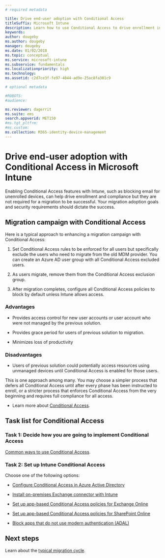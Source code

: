 ```yaml
---
# required metadata

title: Drive end-user adoption with Conditional Access
titleSuffix: Microsoft Intune
description: Learn how to use Conditional Access to drive enrollment in Microsoft Intune.
keywords:
author: dougeby
ms.author: dougeby
manager: dougeby
ms.date: 01/02/2018
ms.topic: conceptual
ms.service: microsoft-intune
ms.subservice: fundamentals
ms.localizationpriority: high
ms.technology:
ms.assetid: c2d7ce3f-fe97-4044-ad9e-25ac8fa301c9

# optional metadata

#ROBOTS:
#audience:

ms.reviewer: dagerrit
ms.suite: ems
search.appverid: MET150
#ms.tgt_pltfrm:
#ms.custom:
ms.collection: M365-identity-device-management
---
```


# Drive end-user adoption with Conditional Access in Microsoft Intune

Enabling Conditional Access features with Intune, such as blocking email for unenrolled devices, can help drive enrollment and compliance but they are not required for a migration to be successful. Your migration adoption goals and security requirements should dictate the success.

## Migration campaign with Conditional Access

Here is a typical approach to enhancing a migration campaign with Conditional Access:

1. Set Conditional Access rules to be enforced for all users but specifically exclude the users who need to migrate from the old MDM provider. You can create an Azure AD user group with all Conditional Access excluded users.

2. As users migrate, remove them from the Conditional Access exclusion group.

3. After migration completes, configure all Conditional Access policies to block by default unless Intune allows access.

### Advantages

- Provides access control for new user accounts or user account who were not managed by the previous solution.

- Provides grace period for users of previous solution to migration.

- Minimizes loss of productivity

### Disadvantages

- Users of previous solution could potentially access resources using unmanaged devices until Conditional Access is enabled for those users.


This is one approach among many. You may choose a simpler process that defers all Conditional Access until after every phase has been instructed to enroll, or a stricter process that enforces Conditional Access from the very beginning and requires full compliance for all access.

- Learn more about [Conditional Access](../protect/conditional-access.md).

## Task list for Conditional Access

### Task 1: Decide how you are going to implement Conditional Access

[Common ways to use Conditional Access](../protect/conditional-access-intune-common-ways-use.md).

### Task 2: Set up Intune Conditional Access

Choose one of the following options:

- [Configure Conditional Access in Azure Active Directory](https://docs.microsoft.com/azure/active-directory/active-directory-conditional-access-azure-portal)

- [Install on-premises Exchange connector with Intune](../protect/exchange-connector-install.md)

- [Set up app-based Conditional Access policies for Exchange Online](../protect/app-based-conditional-access-intune-create.md)

- [Set up app-based Conditional Access policies for SharePoint Online](../protect/app-based-conditional-access-intune-create.md)

- [Block apps that do not use modern authentication (ADAL)](../protect/app-modern-authentication-block.md)

## Next steps

Learn about the [typical migration cycle](../migration-guide-cycle.md).
